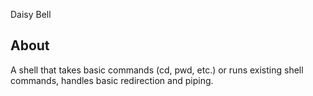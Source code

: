 Daisy Bell

## About

A shell that takes basic commands (cd, pwd, etc.) or runs existing shell commands, handles basic redirection and piping. 
